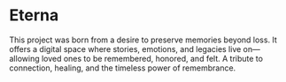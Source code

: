 # Eterna
This project was born from a desire to preserve memories beyond loss. It offers a digital space where stories, emotions, and legacies live on—allowing loved ones to be remembered, honored, and felt. A tribute to connection, healing, and the timeless power of remembrance.
